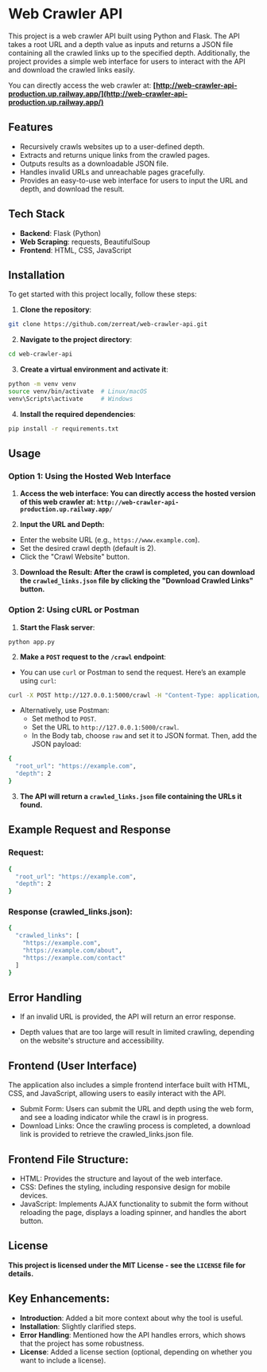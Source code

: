 # Web Crawler API

This project is a web crawler API built using Python and Flask. The API takes a root URL and a depth value as inputs and returns a JSON file containing all the crawled links up to the specified depth. Additionally, the project provides a simple web interface for users to interact with the API and download the crawled links easily.

You can directly access the web crawler at:
**[http://web-crawler-api-production.up.railway.app/](http://web-crawler-api-production.up.railway.app/)**

## Features
- Recursively crawls websites up to a user-defined depth.
- Extracts and returns unique links from the crawled pages.
- Outputs results as a downloadable JSON file.
- Handles invalid URLs and unreachable pages gracefully.
- Provides an easy-to-use web interface for users to input the URL and depth, and download the result.

## Tech Stack
- **Backend**: Flask (Python)
- **Web Scraping**: requests, BeautifulSoup
- **Frontend**: HTML, CSS, JavaScript

## Installation

To get started with this project locally, follow these steps:

1. **Clone the repository**:
```bash
git clone https://github.com/zerreat/web-crawler-api.git
```
2. **Navigate to the project directory**:
```bash
cd web-crawler-api
```
3. **Create a virtual environment and activate it**:
```bash
python -m venv venv
source venv/bin/activate  # Linux/macOS
venv\Scripts\activate     # Windows
```
4. **Install the required dependencies**:
```bash
pip install -r requirements.txt
```
## Usage

### Option 1: Using the Hosted Web Interface
1. **Access the web interface: You can directly access the hosted version of this web crawler at: `http://web-crawler-api-production.up.railway.app/`**

2. **Input the URL and Depth:**

* Enter the website URL (e.g., `https://www.example.com`).
* Set the desired crawl depth (default is 2).
* Click the "Crawl Website" button.

3. **Download the Result: After the crawl is completed, you can download the `crawled_links.json` file by clicking the "Download Crawled Links" button.**

### Option 2: Using cURL or Postman
1. **Start the Flask server**:
```bashc
python app.py
```
2. **Make a `POST` request to the `/crawl` endpoint**:
* You can use `curl` or Postman to send the request. Here’s an example using `curl`:
```bash
curl -X POST http://127.0.0.1:5000/crawl -H "Content-Type: application/json" -d "{\"root_url\": \"https://example.com\", \"depth\": 2}" --output crawled_links.json
```

* Alternatively, use Postman:
  * Set method to `POST`.
  * Set the URL to `http://127.0.0.1:5000/crawl`.
  * In the Body tab, choose `raw` and set it to JSON format. Then, add the JSON payload:
```bash
{
  "root_url": "https://example.com",
  "depth": 2
}

```

3. **The API will return a `crawled_links.json` file containing the URLs it found.**

## Example Request and Response

### Request:
```bash
{
  "root_url": "https://example.com",
  "depth": 2
}
```

### Response (crawled_links.json):
```bash
{
  "crawled_links": [
    "https://example.com",
    "https://example.com/about",
    "https://example.com/contact"
  ]
}
```

## Error Handling

* If an invalid URL is provided, the API will return an error response.

* Depth values that are too large will result in limited crawling, depending on the website's structure and accessibility.

## Frontend (User Interface)
The application also includes a simple frontend interface built with HTML, CSS, and JavaScript, allowing users to easily interact with the API.
* Submit Form: Users can submit the URL and depth using the web form, and see a loading indicator while the crawl is in progress.
* Download Links: Once the crawling process is completed, a download link is provided to retrieve the crawled_links.json file.

## Frontend File Structure:

* HTML: Provides the structure and layout of the web interface.
* CSS: Defines the styling, including responsive design for mobile devices.
* JavaScript: Implements AJAX functionality to submit the form without reloading the page, displays a loading spinner, and handles the abort button.

## License

**This project is licensed under the MIT License - see the `LICENSE` file for details.**


## Key Enhancements:
- **Introduction**: Added a bit more context about why the tool is useful.
- **Installation**: Slightly clarified steps.
- **Error Handling**: Mentioned how the API handles errors, which shows that the project has some robustness.
- **License**: Added a license section (optional, depending on whether you want to include a license).
